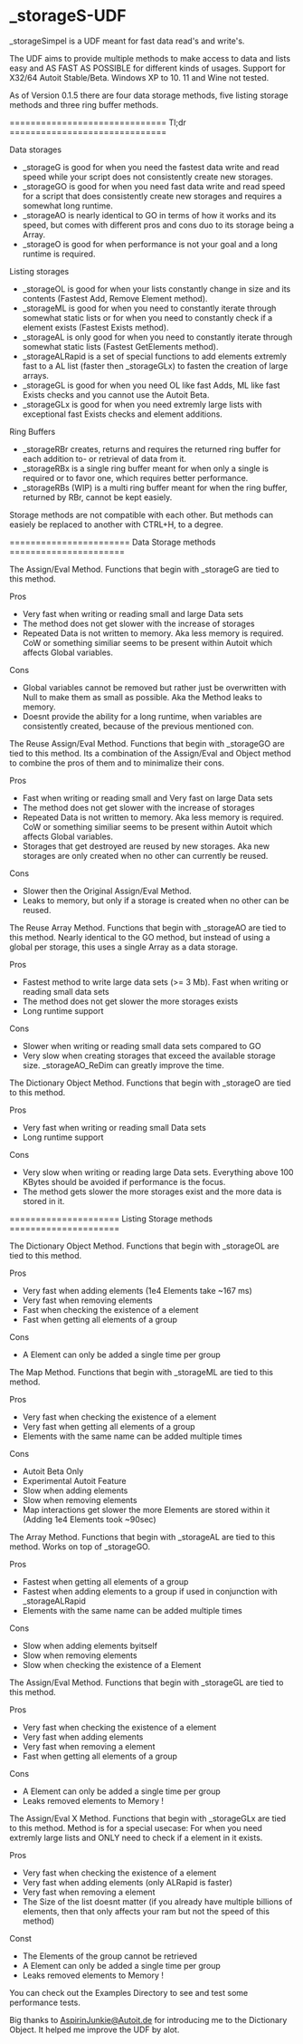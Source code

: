 # _storageS-UDF
_storageSimpel is a UDF meant for fast data read's and write's.

The UDF aims to provide multiple methods to make access to data and lists easy and AS FAST AS POSSIBLE for different kinds of usages.
Support for X32/64 Autoit Stable/Beta. Windows XP to 10. 11 and Wine not tested.


As of Version 0.1.5 there are four data storage methods, five listing storage methods and three ring buffer methods.

============================== Tl;dr ==============================

Data storages
- _storageG is good for when you need the fastest data write and read speed while your script does not consistently create new storages.
- _storageGO is good for when you need fast data write and read speed for a script that does consistently create new storages and requires a somewhat long runtime.
- _storageAO is nearly identical to GO in terms of how it works and its speed, but comes with different pros and cons duo to its storage being a Array.
- _storageO is good for when performance is not your goal and a long runtime is required.

Listing storages
- _storageOL is good for when your lists constantly change in size and its contents (Fastest Add, Remove Element method).
- _storageML is good for when you need to constantly iterate through somewhat static lists or for when you need to constantly check if a element exists (Fastest Exists method).
- _storageAL is only good for when you need to constantly iterate through somewhat static lists (Fastest GetElements method).
- _storageALRapid is a set of special functions to add elements extremly fast to a AL list (faster then _storageGLx) to fasten the creation of large arrays.
- _storageGL is good for when you need OL like fast Adds, ML like fast Exists checks and you cannot use the Autoit Beta.
- _storageGLx is good for when you need extremly large lists with exceptional fast Exists checks and element additions.

Ring Buffers
- _storageRBr creates, returns and requires the returned ring buffer for each addition to- or retrieval of data from it.
- _storageRBx is a single ring buffer meant for when only a single is required or to favor one, which requires better performance.
- _storageRBs (WIP) is a multi ring buffer meant for when the ring buffer, returned by RBr, cannot be kept easiely.

Storage methods are not compatible with each other. But methods can easiely be replaced to another with CTRL+H, to a degree.

======================= Data Storage methods ======================

The Assign/Eval Method. Functions that begin with _storageG are tied to this method.
	
Pros
- Very fast when writing or reading small and large Data sets
- The method does not get slower with the increase of storages
- Repeated Data is not written to memory. Aka less memory is required. CoW or something similiar seems to be present within Autoit which affects Global variables.

Cons
- Global variables cannot be removed but rather just be overwritten with Null to make them as small as possible. Aka the Method leaks to memory.
- Doesnt provide the ability for a long runtime, when variables are consistently created, because of the previous mentioned con.


The Reuse Assign/Eval Method. Functions that begin with _storageGO are tied to this method.
Its a combination of the Assign/Eval and Object method to combine the pros of them and to minimalize their cons.

Pros
- Fast when writing or reading small and Very fast on large Data sets
- The method does not get slower with the increase of storages
- Repeated Data is not written to memory. Aka less memory is required. CoW or something similiar seems to be present within Autoit which affects Global variables.
- Storages that get destroyed are reused by new storages. Aka new storages are only created when no other can currently be reused.

Cons
- Slower then the Original Assign/Eval Method.
- Leaks to memory, but only if a storage is created when no other can be reused.


The Reuse Array Method. Functions that begin with _storageAO are tied to this method.
Nearly identical to the GO method, but instead of using a global per storage, this uses a single Array as a data storage.

Pros
- Fastest method to write large data sets (>= 3 Mb). Fast when writing or reading small data sets
- The method does not get slower the more storages exists
- Long runtime support

Cons
- Slower when writing or reading small data sets compared to GO
- Very slow when creating storages that exceed the available storage size. _storageAO_ReDim can greatly improve the time.


The Dictionary Object Method. Functions that begin with _storageO are tied to this method.

Pros
- Very fast when writing or reading small Data sets
- Long runtime support
	
Cons
- Very slow when writing or reading large Data sets. Everything above 100 KBytes should be avoided if performance is the focus.
- The method gets slower the more storages exist and the more data is stored in it.

===================== Listing Storage methods =====================

The Dictionary Object Method. Functions that begin with _storageOL are tied to this method.

Pros
- Very fast when adding elements (1e4 Elements take ~167 ms)
- Very fast when removing elements
- Fast when checking the existence of a element
- Fast when getting all elements of a group

Cons
- A Element can only be added a single time per group


The Map Method. Functions that begin with _storageML are tied to this method.

Pros
- Very fast when checking the existence of a element
- Very fast when getting all elements of a group
- Elements with the same name can be added multiple times

Cons
- Autoit Beta Only
- Experimental Autoit Feature
- Slow when adding elements
- Slow when removing elements
- Map interactions get slower the more Elements are stored within it (Adding 1e4 Elements took ~90sec)


The Array Method. Functions that begin with _storageAL are tied to this method.
Works on top of _storageGO.

Pros
- Fastest when getting all elements of a group
- Fastest when adding elements to a group if used in conjunction with _storageALRapid
- Elements with the same name can be added multiple times

Cons
- Slow when adding elements byitself
- Slow when removing elements
- Slow when checking the existence of a Element


The Assign/Eval Method. Functions that begin with _storageGL are tied to this method.

Pros
- Very fast when checking the existence of a element
- Very fast when adding elements
- Very fast when removing a element
- Fast when getting all elements of a group

Cons
- A Element can only be added a single time per group
- Leaks removed elements to Memory !


The Assign/Eval X Method. Functions that begin with _storageGLx are tied to this method.
Method is for a special usecase: For when you need extremly large lists and ONLY need to check if a element in it exists.

Pros
- Very fast when checking the existence of a element
- Very fast when adding elements (only ALRapid is faster)
- Very fast when removing a element
- The Size of the list doesnt matter (if you already have multiple billions of elements, then that only affects your ram but not the speed of this method)

Const
- The Elements of the group cannot be retrieved
- A Element can only be added a single time per group
- Leaks removed elements to Memory !


You can check out the Examples Directory to see and test some performance tests.

Big thanks to AspirinJunkie@Autoit.de for introducing me to the Dictionary Object. It helped me improve the UDF by alot.
